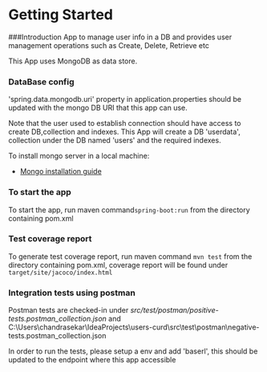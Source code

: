 # Getting Started

###Introduction
App to manage user info in a DB and provides user management operations such as Create, Delete, Retrieve etc

This App uses MongoDB as data store.

### DataBase config
'spring.data.mongodb.uri' property in application.properties should be updated with the mongo DB URI that this app can use.

Note that the user used to establish connection should have access to create DB,collection and indexes. This App will create a DB 'userdata', collection under the DB named 'users' and the required indexes.

To install mongo server in a local machine:
* [Mongo installation guide](https://docs.mongodb.com/manual/installation/)

### To start the app
To start the app, run maven command`spring-boot:run` from the directory containing pom.xml

### Test coverage report
To generate test coverage report, run maven command `mvn test` from the directory containing pom.xml, coverage report will 
be found under  `target/site/jacoco/index.html`

### Integration tests using postman
Postman tests are checked-in under _src/test/postman/positive-tests.postman_collection.json_ and C:\Users\chandrasekar\IdeaProjects\users-curd\src\test\postman\negative-tests.postman_collection.json

In order to run the tests, please setup a env and add 'baserl', this should be updated to the endpoint where this app accessible




